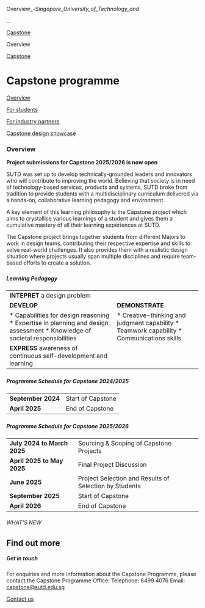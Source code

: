 Overview_-_Singapore_University_of_Technology_and_



…

 [Capstone](/education/undergraduate/capstone) 

Overview

[Capstone](https://www.sutd.edu.sg/education/undergraduate/capstone)

Capstone programme
==================

[Overview](/education/undergraduate/capstone/overview/#tabs)

[For students](/education/undergraduate/capstone/for-students/#tabs)

[For industry partners](/education/undergraduate/capstone/for-industry-partners/#tabs)

[Capstone design showcase](/education/undergraduate/capstone/capstone-design-showcase/#tabs)

### Overview

**Project submissions for Capstone 2025/2026 is now open**

SUTD was set up to develop technically-grounded leaders and innovators who will contribute to improving the world. Believing that society is in need of technology-based services, products and systems, SUTD broke from tradition to provide students with a multidisciplinary curriculum delivered via a hands-on, collaborative learning pedagogy and environment.

A key element of this learning philosophy is the Capstone project which aims to crystallise various learnings of a student and gives them a cumulative mastery of all their learning experiences at SUTD.

The Capstone project brings together students from different Majors to work in design teams, contributing their respective expertise and skills to solve real-world challenges. It also provides them with a realistic design situation where projects usually span multiple disciplines and require team-based efforts to create a solution.

##### 

##### **Learning Pedagogy**

|  |  |
| --- | --- |
| **INTEPRET** a design problem | |
| **DEVELOP** | **DEMONSTRATE** |
| * Capabilities for design reasoning * Expertise in planning and design assessment * Knowledge of societal responsibilities | * Creative-thinking and judgment capability * Teamwork capability * Communications skills |
| **EXPRESS** awareness of continuous self-development and learning | |

##### 

##### **Programme Schedule for Capstone 2024/2025**

|  |  |
| --- | --- |
| **September 2024** | Start of Capstone |
| **April 2025** | End of Capstone |

##### 

##### **Programme Schedule for Capstone 2025/2026**

|  |  |
| --- | --- |
| **July 2024 to March 2025** | Sourcing & Scoping of Capstone Projects |
| **April 2025 to May 2025** | Final Project Discussion |
| **June 2025** | Project Selection and Results of Selection by Students |
| **September 2025** | Start of Capstone |
| **April 2026** | End of Capstone |

###### WHAT'S NEW

Find out more
-------------

##### Get in touch

For enquiries and more information about the Capstone Programme, please contact the Capstone Programme Office: Telephone: 6499 4076 Email: capstone@sutd.edu.sg

[Contact us](mailto:capstone@sutd.edu.sg)

